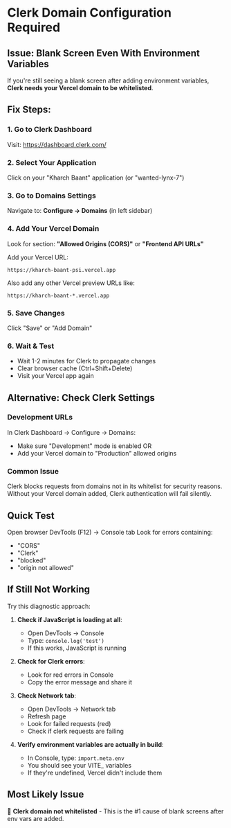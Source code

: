 # Clerk Domain Configuration Required

## Issue: Blank Screen Even With Environment Variables

If you're still seeing a blank screen after adding environment variables, **Clerk needs your Vercel domain to be whitelisted**.

## Fix Steps:

### 1. Go to Clerk Dashboard
Visit: https://dashboard.clerk.com/

### 2. Select Your Application
Click on your "Kharch Baant" application (or "wanted-lynx-7")

### 3. Go to Domains Settings
Navigate to: **Configure → Domains** (in left sidebar)

### 4. Add Your Vercel Domain
Look for section: **"Allowed Origins (CORS)"** or **"Frontend API URLs"**

Add your Vercel URL:
```
https://kharch-baant-psi.vercel.app
```

Also add any other Vercel preview URLs like:
```
https://kharch-baant-*.vercel.app
```

### 5. Save Changes
Click "Save" or "Add Domain"

### 6. Wait & Test
- Wait 1-2 minutes for Clerk to propagate changes
- Clear browser cache (Ctrl+Shift+Delete)
- Visit your Vercel app again

## Alternative: Check Clerk Settings

### Development URLs
In Clerk Dashboard → Configure → Domains:
- Make sure "Development" mode is enabled OR
- Add your Vercel domain to "Production" allowed origins

### Common Issue
Clerk blocks requests from domains not in its whitelist for security reasons. Without your Vercel domain added, Clerk authentication will fail silently.

## Quick Test
Open browser DevTools (F12) → Console tab
Look for errors containing:
- "CORS"
- "Clerk"
- "blocked"
- "origin not allowed"

## If Still Not Working

Try this diagnostic approach:

1. **Check if JavaScript is loading at all**:
   - Open DevTools → Console
   - Type: `console.log('test')`
   - If this works, JavaScript is running

2. **Check for Clerk errors**:
   - Look for red errors in Console
   - Copy the error message and share it

3. **Check Network tab**:
   - Open DevTools → Network tab
   - Refresh page
   - Look for failed requests (red)
   - Check if clerk requests are failing

4. **Verify environment variables are actually in build**:
   - In Console, type: `import.meta.env`
   - You should see your VITE_ variables
   - If they're undefined, Vercel didn't include them

## Most Likely Issue
🎯 **Clerk domain not whitelisted** - This is the #1 cause of blank screens after env vars are added.
